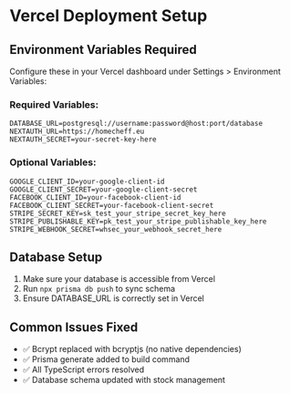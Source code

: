 # Vercel Deployment Setup

## Environment Variables Required

Configure these in your Vercel dashboard under Settings > Environment Variables:

### Required Variables:
```
DATABASE_URL=postgresql://username:password@host:port/database
NEXTAUTH_URL=https://homecheff.eu
NEXTAUTH_SECRET=your-secret-key-here
```

### Optional Variables:
```
GOOGLE_CLIENT_ID=your-google-client-id
GOOGLE_CLIENT_SECRET=your-google-client-secret
FACEBOOK_CLIENT_ID=your-facebook-client-id
FACEBOOK_CLIENT_SECRET=your-facebook-client-secret
STRIPE_SECRET_KEY=sk_test_your_stripe_secret_key_here
STRIPE_PUBLISHABLE_KEY=pk_test_your_stripe_publishable_key_here
STRIPE_WEBHOOK_SECRET=whsec_your_webhook_secret_here
```

## Database Setup

1. Make sure your database is accessible from Vercel
2. Run `npx prisma db push` to sync schema
3. Ensure DATABASE_URL is correctly set in Vercel

## Common Issues Fixed

- ✅ Bcrypt replaced with bcryptjs (no native dependencies)
- ✅ Prisma generate added to build command
- ✅ All TypeScript errors resolved
- ✅ Database schema updated with stock management
